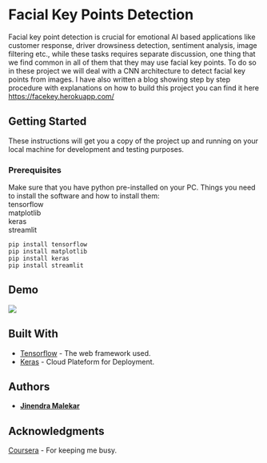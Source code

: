 # Facial Key Points Detection 
Facial key point detection is crucial for emotional AI based applications like customer response, driver drowsiness detection, sentiment analysis, image filtering etc., while these tasks requires separate discussion, one thing that we find common in all of them that they may use facial key points. To do so in these project we will deal with a CNN architecture to detect facial key points from images. I have also written a blog showing step by step procedure with explanations on how to build this project you can find it here https://facekey.herokuapp.com/

## Getting Started
These instructions will get you a copy of the project up and running on your local machine for development and testing purposes. 

### Prerequisites
Make sure that you have python pre-installed on your PC.
Things you need to install the software and how to install them:
<br />
tensorflow <br />
matplotlib <br />
keras <br />
streamlit <br />
```
pip install tensorflow
pip install matplotlib
pip install keras
pip install streamlit

```
## Demo

![](demo.gif)

## Built With

* [Tensorflow](https://www.tensorflow.org/) - The web framework used.
* [Keras](https://keras.io//) - Cloud Plateform for Deployment.

## Authors

* **[Jinendra Malekar](https://github.com/JINU98)**

## Acknowledgments

[Coursera](https://www.coursera.org/) - For keeping me busy.
